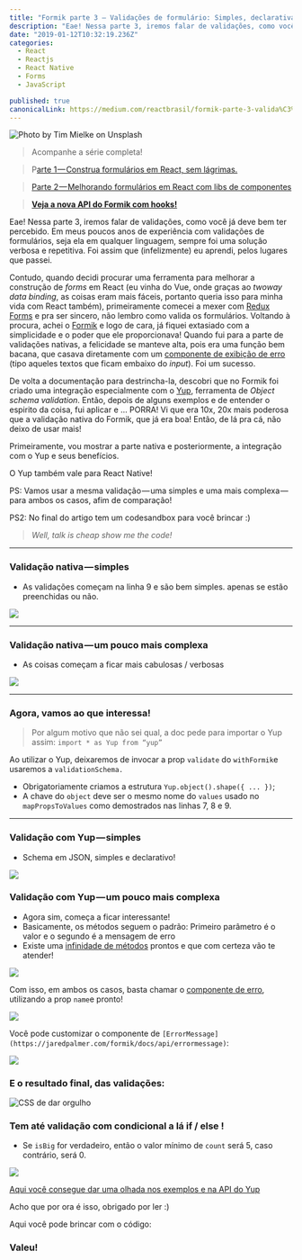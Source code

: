 ```yaml
---
title: "Formik parte 3 — Validações de formulário: Simples, declarativas e poderosas em React!"
description: "Eae! Nessa parte 3, iremos falar de validações, como você já deve bem ter percebido. Em meus poucos anos de experiência com validações de formulários, seja ela em qualquer linguagem, sempre foi uma…"
date: "2019-01-12T10:32:19.236Z"
categories: 
  - React
  - Reactjs
  - React Native
  - Forms
  - JavaScript

published: true
canonicalLink: https://medium.com/reactbrasil/formik-parte-3-valida%C3%A7%C3%B5es-de-formul%C3%A1rio-simples-descritivas-e-poderosas-em-react-713c8b7985a4
---
```


![Photo by [Tim Mielke](https://unsplash.com/@timmielke?utm_source=medium&utm_medium=referral) on [Unsplash](https://unsplash.com?utm_source=medium&utm_medium=referral)](./asset-1)

> Acompanhe a série completa!

> P[arte 1 — Construa formulários em React, sem lágrimas.](https://medium.com/reactbrasil/formik-construa-formul%C3%A1rios-em-react-sem-l%C3%A1grimas-a80c52887882)

> [Parte 2 — Melhorando formulários em React com libs de componentes](https://medium.com/reactbrasil/formik-parte-2-melhorando-formul%C3%A1rios-em-react-com-libs-de-componentes-d2a29d3045d)

> [**Veja a nova API do Formik com hooks!**](https://medium.com/reactbrasil/formik-com-hooks-simplicidade-e-pot%E1%BB%81ncia-useformik-parte-1-d518fec52dae)

Eae! Nessa parte 3, iremos falar de validações, como você já deve bem ter percebido. Em meus poucos anos de experiência com validações de formulários, seja ela em qualquer linguagem, sempre foi uma solução verbosa e repetitiva. Foi assim que (infelizmente) eu aprendi, pelos lugares que passei.

Contudo, quando decidi procurar uma ferramenta para melhorar a construção de _forms_ em React (eu vinha do Vue, onde graças ao _twoway data binding_, as coisas eram mais fáceis, portanto queria isso para minha vida com React também), primeiramente comecei a mexer com [Redux Forms](https://redux-form.com/8.1.0/) e pra ser sincero, não lembro como valida os formulários. Voltando à procura, achei o [Formik](https://github.com/jaredpalmer/formik) e logo de cara, já fiquei extasiado com a simplicidade e o poder que ele proporcionava! Quando fui para a parte de validações nativas, a felicidade se manteve alta, pois era uma função bem bacana, que casava diretamente com um [componente de exibição de erro](https://jaredpalmer.com/formik/docs/api/errormessage) (tipo aqueles textos que ficam embaixo do _input_). Foi um sucesso.

De volta a documentação para destrincha-la, descobri que no Formik foi criado uma integração especialmente com o [Yup](https://github.com/jquense/yup), ferramenta de _Object schema validation_. Então, depois de alguns exemplos e de entender o espirito da coisa, fui aplicar e … PORRA! Vi que era 10x, 20x mais poderosa que a validação nativa do Formik, que já era boa! Então, de lá pra cá, não deixo de usar mais!

Primeiramente, vou mostrar a parte nativa e posteriormente, a integração com o Yup e seus benefícios.

O Yup também vale para React Native!

PS: Vamos usar a mesma validação — uma simples e uma mais complexa — para ambos os casos, afim de comparação!

PS2: No final do artigo tem um codesandbox para você brincar :)

> _Well, talk is cheap show me the code!_

---

### Validação nativa — simples

-   As validações começam na linha 9 e são bem simples. apenas se estão preenchidas ou não.

![](./asset-2.png)

---

### Validação nativa — um pouco mais complexa

-   As coisas começam a ficar mais cabulosas / verbosas

![](./asset-3.png)

---

### Agora, vamos ao que interessa!

> Por algum motivo que não sei qual, a doc pede para importar o Yup assim: `import * as Yup from “yup”`

Ao utilizar o Yup, deixaremos de invocar a prop `validate` do `withFormik`e usaremos a `validationSchema.`

-   Obrigatoriamente criamos a estrutura `Yup.object().shape({ ... })`;
-   A chave do `object` deve ser o mesmo nome do `values` usado no `mapPropsToValues` como demostrados nas linhas 7, 8 e 9.

---

### Validação com Yup — simples

-   Schema em JSON, simples e declarativo!

![](./asset-4.png)

### Validação com Yup — um pouco mais complexa

-   Agora sim, começa a ficar interessante!
-   Basicamente, os métodos seguem o padrão: Primeiro parâmetro é o valor e o segundo é a mensagem de erro
-   Existe uma [infinidade de métodos](https://github.com/jquense/yup#api) prontos e que com certeza vão te atender!

![](./asset-5.png)

Com isso, em ambos os casos, basta chamar o [componente de erro](https://jaredpalmer.com/formik/docs/api/errormessage), utilizando a prop `name`e pronto!

![](./asset-6.png)

Você pode customizar o componente de `[ErrorMessage](https://jaredpalmer.com/formik/docs/api/errormessage)`:

![](./asset-7.png)

### E o resultado final, das validações:

![CSS de dar orgulho](./asset-8.png)

### Tem até validação com condicional a lá if / else !

-   Se `isBig` for verdadeiro, então o valor mínimo de `count` será 5, caso contrário, será 0.

![](./asset-9.png)

[Aqui você consegue dar uma olhada nos exemplos e na API do Yup](https://github.com/jquense/yup#usage)

Acho que por ora é isso, obrigado por ler :)

Aqui você pode brincar com o código:

### Valeu!